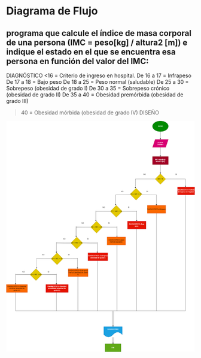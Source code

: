 # Diagrama de Flujo

## programa que calcule el índice de masa corporal de una persona (IMC = peso[kg] / altura2 [m]) e indique el estado en el que se encuentra esa persona en función del valor del IMC:
DIAGNÓSTICO
<16 = Criterio de ingreso en hospital.
De 16 a 17 = Infrapeso
De 17 a 18 = Bajo peso
De 18 a 25 = Peso normal (saludable)
De 25 a 30 = Sobrepeso (obesidad de grado I)
De 30 a 35 = Sobrepeso crónico (obesidad de grado II)
De 35 a 40 = Obesidad premórbida (obesidad de grado III)
>40 = Obesidad mórbida (obesidad de grado IV)
DISEÑO

![Diagrama de flujo](diagrama.png "Diagrama de Flujo")